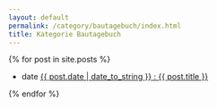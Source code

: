 ```yaml
---
layout: default
permalink: /category/bautagebuch/index.html 
title: Kategorie Bautagebuch
---
```


{% for post in site.posts %}

<ul class="clear">
<li class="date-meta">
<div class="genericon genericon-month"></div>
<span class="screen-reader-text">date</span>
<a href="{{ post.url }}" rel="bookmark" title="{{ post.date | date_to_string }}">{{ post.date | date_to_string }} : {{ post.title }}</a>
</li>
</ul>

{% endfor %}
